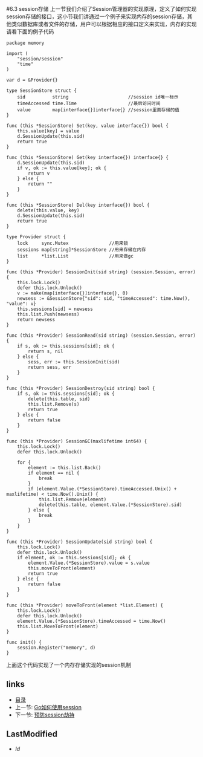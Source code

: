 #6.3 session存储
上一节我们介绍了Session管理器的实现原理，定义了如何实现session存储的接口，这小节我们讲通过一个例子来实现内存的session存储，其他类似数据库或者文件的存储，用户可以根据相应的接口定义来实现，内存的实现请看下面的例子代码

	package memory
	
	import (
		"session/session"
		"time"
	)
	
	var d = &Provider{}
	
	type SessionStore struct {
		sid          string                      //session id唯一标示	  	
		timeAccessed time.Time                   //最后访问时间	  	
		value        map[interface{}]interface{} //session里面存储的值
	}
	
	func (this *SessionStore) Set(key, value interface{}) bool {
		this.value[key] = value
		d.SessionUpdate(this.sid)
		return true
	}
	
	func (this *SessionStore) Get(key interface{}) interface{} {
		d.SessionUpdate(this.sid)
		if v, ok := this.value[key]; ok {
			return v
		} else {
			return ""
		}
	}
	
	func (this *SessionStore) Del(key interface{}) bool {
		delete(this.value, key)
		d.SessionUpdate(this.sid)
		return true
	}
	
	type Provider struct {
		lock     sync.Mutex               //用来锁
		sessions map[string]*SessionStore //用来存储在内存
		list     *list.List               //用来做gc
	}
	
	func (this *Provider) SessionInit(sid string) (session.Session, error) {
		this.lock.Lock()
		defer this.lock.Unlock()
		v := make(map[interface{}]interface{}, 0)
		newsess := &SessionStore{"sid": sid, "timeAccessed": time.Now(), "value": v}
		this.sessions[sid] = newsess
		this.list.Push(newsess)
		return newsess
	}
	
	func (this *Provider) SessionRead(sid string) (session.Session, error) {
		if s, ok := this.sessions[sid]; ok {
			return s, nil
		} else {
			sess, err := this.SessionInit(sid)
			return sess, err
		}
	}
	
	func (this *Provider) SessionDestroy(sid string) bool {
		if s, ok := this.sessions[sid]; ok {
			delete(this.table, sid)
			this.list.Remove(s)
			return true
		} else {
			return false
		}
	}
	
	func (this *Provider) SessionGC(maxlifetime int64) {
		this.lock.Lock()
		defer this.lock.Unlock()
	
		for {
			element := this.list.Back()
			if element == nil {
				break
			}
			if (element.Value.(*SessionStore).timeAccessed.Unix() + maxlifetime) < time.Now().Unix() {
				this.list.Remove(element)
				delete(this.table, element.Value.(*SessionStore).sid)
			} else {
				break
			}
		}
	}
	
	func (this *Provider) SessionUpdate(sid string) bool {
		this.lock.Lock()
		defer this.lock.Unlock()
		if element, ok := this.sessions[sid]; ok {
			element.Value.(*SessionStore).value = s.value
			this.moveToFront(element)
			return true
		} else {
			return false
		}
	}
	
	func (this *Provider) moveToFront(element *list.Element) {
		this.lock.Lock()
		defer this.lock.Unlock()
		element.Value.(*SessionStore).timeAccessed = time.Now()
		this.list.MoveToFront(element)
	}
	
	func init() {
		session.Register("memory", d)
	}

上面这个代码实现了一个内存存储实现的session机制
## links
   * [目录](<preface.md>)
   * 上一节: [Go如何使用session](<6.2.md>)
   * 下一节: [预防session劫持](<6.4.md>)

## LastModified 
   * $Id$